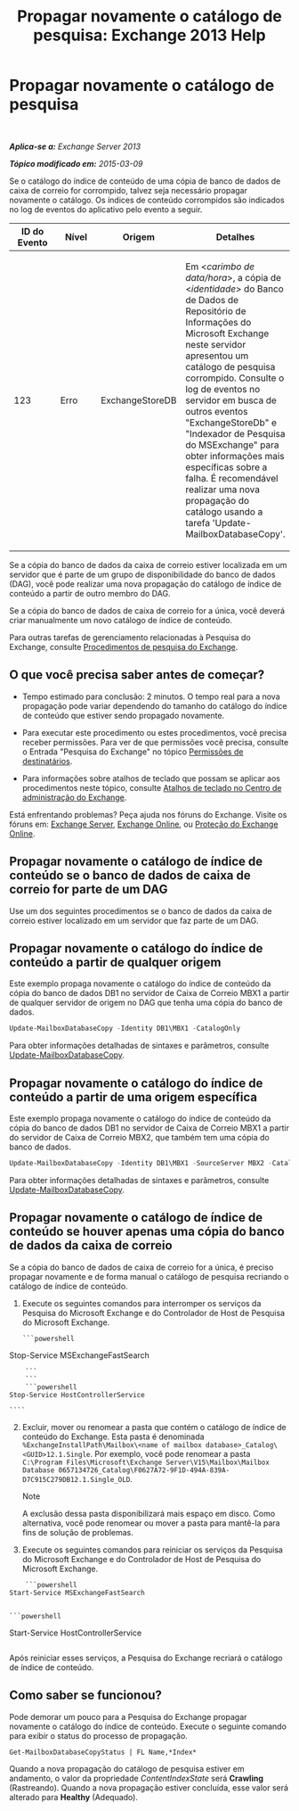 ﻿---
title: 'Propagar novamente o catálogo de pesquisa: Exchange 2013 Help'
TOCTitle: Propagar novamente o catálogo de pesquisa
ms:assetid: 9d873bd4-0422-4975-b5e2-82a347479115
ms:mtpsurl: https://technet.microsoft.com/pt-br/library/Ee633475(v=EXCHG.150)
ms:contentKeyID: 52058862
ms.date: 05/22/2018
mtps_version: v=EXCHG.150
ms.translationtype: MT
---

# Propagar novamente o catálogo de pesquisa

 

_**Aplica-se a:** Exchange Server 2013_

_**Tópico modificado em:** 2015-03-09_

Se o catálogo do índice de conteúdo de uma cópia de banco de dados de caixa de correio for corrompido, talvez seja necessário propagar novamente o catálogo. Os índices de conteúdo corrompidos são indicados no log de eventos do aplicativo pelo evento a seguir.


<table>
<colgroup>
<col style="width: 25%" />
<col style="width: 25%" />
<col style="width: 25%" />
<col style="width: 25%" />
</colgroup>
<thead>
<tr class="header">
<th>ID do Evento</th>
<th>Nível</th>
<th>Origem</th>
<th>Detalhes</th>
</tr>
</thead>
<tbody>
<tr class="odd">
<td><p>123</p></td>
<td><p>Erro</p></td>
<td><p>ExchangeStoreDB</p></td>
<td><p>Em &lt;<em>carimbo de data/hora</em>&gt;, a cópia de &lt;<em>identidade</em>&gt; do Banco de Dados de Repositório de Informações do Microsoft Exchange neste servidor apresentou um catálogo de pesquisa corrompido. Consulte o log de eventos no servidor em busca de outros eventos &quot;ExchangeStoreDb&quot; e &quot;Indexador de Pesquisa do MSExchange&quot; para obter informações mais específicas sobre a falha. É recomendável realizar uma nova propagação do catálogo usando a tarefa 'Update-MailboxDatabaseCopy'.</p></td>
</tr>
</tbody>
</table>


Se a cópia do banco de dados da caixa de correio estiver localizada em um servidor que é parte de um grupo de disponibilidade do banco de dados (DAG), você pode realizar uma nova propagação do catálogo de índice de conteúdo a partir de outro membro do DAG.

Se a cópia do banco de dados de caixa de correio for a única, você deverá criar manualmente um novo catálogo de índice de conteúdo.

Para outras tarefas de gerenciamento relacionadas à Pesquisa do Exchange, consulte [Procedimentos de pesquisa do Exchange](exchange-search-procedures-exchange-2013-help.md).

## O que você precisa saber antes de começar?

  - Tempo estimado para conclusão: 2 minutos. O tempo real para a nova propagação pode variar dependendo do tamanho do catálogo do índice de conteúdo que estiver sendo propagado novamente.

  - Para executar este procedimento ou estes procedimentos, você precisa receber permissões. Para ver de que permissões você precisa, consulte o Entrada "Pesquisa do Exchange" no tópico [Permissões de destinatários](recipients-permissions-exchange-2013-help.md).

  - Para informações sobre atalhos de teclado que possam se aplicar aos procedimentos neste tópico, consulte [Atalhos de teclado no Centro de administração do Exchange](keyboard-shortcuts-in-the-exchange-admin-center-exchange-online-protection-help.md).

Está enfrentando problemas? Peça ajuda nos fóruns do Exchange. Visite os fóruns em: [Exchange Server](https://go.microsoft.com/fwlink/p/?linkid=60612), [Exchange Online](https://go.microsoft.com/fwlink/p/?linkid=267542), ou [Proteção do Exchange Online](https://go.microsoft.com/fwlink/p/?linkid=285351).

## Propagar novamente o catálogo de índice de conteúdo se o banco de dados de caixa de correio for parte de um DAG

Use um dos seguintes procedimentos se o banco de dados da caixa de correio estiver localizado em um servidor que faz parte de um DAG.

## Propagar novamente o catálogo do índice de conteúdo a partir de qualquer origem

Este exemplo propaga novamente o catálogo do índice de conteúdo da cópia do banco de dados DB1 no servidor de Caixa de Correio MBX1 a partir de qualquer servidor de origem no DAG que tenha uma cópia do banco de dados.

```powershell
Update-MailboxDatabaseCopy -Identity DB1\MBX1 -CatalogOnly
```

Para obter informações detalhadas de sintaxes e parâmetros, consulte [Update-MailboxDatabaseCopy](https://technet.microsoft.com/pt-br/library/dd335201\(v=exchg.150\)).

## Propagar novamente o catálogo do índice de conteúdo a partir de uma origem específica

Este exemplo propaga novamente o catálogo do índice de conteúdo da cópia do banco de dados DB1 no servidor de Caixa de Correio MBX1 a partir do servidor de Caixa de Correio MBX2, que também tem uma cópia do banco de dados.

```powershell
Update-MailboxDatabaseCopy -Identity DB1\MBX1 -SourceServer MBX2 -CatalogOnly
```

Para obter informações detalhadas de sintaxes e parâmetros, consulte [Update-MailboxDatabaseCopy](https://technet.microsoft.com/pt-br/library/dd335201\(v=exchg.150\)).

## Propagar novamente o catálogo de índice de conteúdo se houver apenas uma cópia do banco de dados da caixa de correio

Se a cópia do banco de dados de caixa de correio for a única, é preciso propagar novamente e de forma manual o catálogo de pesquisa recriando o catálogo de índice de conteúdo.

1.  Execute os seguintes comandos para interromper os serviços da Pesquisa do Microsoft Exchange e do Controlador de Host de Pesquisa do Microsoft Exchange.
    
    ```
    ```powershell
Stop-Service MSExchangeFastSearch
```
    ```
    ```    
    ```powershell
Stop-Service HostControllerService
```
    ````

2.  Excluir, mover ou renomear a pasta que contém o catálogo de índice de conteúdo do Exchange. Esta pasta é denominada `%ExchangeInstallPath\Mailbox\<name of mailbox database>_Catalog\<GUID>12.1.Single`. Por exemplo, você pode renomear a pasta `C:\Program Files\Microsoft\Exchange Server\V15\Mailbox\Mailbox Database 0657134726_Catalog\F0627A72-9F1D-494A-839A-D7C915C279DB12.1.Single_OLD`.
    

    > [!NOTE]
    > A exclusão dessa pasta disponibilizará mais espaço em disco. Como alternativa, você pode renomear ou mover a pasta para mantê-la para fins de solução de problemas.



3.  Execute os seguintes comandos para reiniciar os serviços da Pesquisa do Microsoft Exchange e do Controlador de Host de Pesquisa do Microsoft Exchange.
    
```
    ```powershell
Start-Service MSExchangeFastSearch
```
```
```
    ```powershell
Start-Service HostControllerService
```
 ```

Após reiniciar esses serviços, a Pesquisa do Exchange recriará o catálogo de índice de conteúdo.

## Como saber se funcionou?

Pode demorar um pouco para a Pesquisa do Exchange propagar novamente o catálogo do índice de conteúdo. Execute o seguinte comando para exibir o status do processo de propagação.

    Get-MailboxDatabaseCopyStatus | FL Name,*Index*

Quando a nova propagação do catálogo de pesquisa estiver em andamento, o valor da propriedade *ContentIndexState* será **Crawling** (Rastreando). Quando a nova propagação estiver concluída, esse valor será alterado para **Healthy** (Adequado).

